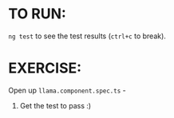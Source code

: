 # TO RUN:
`ng test` to see the test results (`ctrl+c` to break).

# EXERCISE:

Open up `llama.component.spec.ts` - 

1. Get the test to pass :)

 
